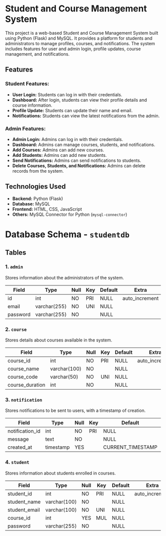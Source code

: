 # Student and Course Management System

This project is a web-based Student and Course Management System built using Python (Flask) and MySQL. It provides a platform for students and administrators to manage profiles, courses, and notifications. The system includes features for user and admin login, profile updates, course management, and notifications.

## Features

### Student Features:
- **User Login:** Students can log in with their credentials.
- **Dashboard:** After login, students can view their profile details and course information.
- **Profile Update:** Students can update their name and email.
- **Notifications:** Students can view the latest notifications from the admin.

### Admin Features:
- **Admin Login:** Admins can log in with their credentials.
- **Dashboard:** Admins can manage courses, students, and notifications.
- **Add Courses:** Admins can add new courses.
- **Add Students:** Admins can add new students.
- **Send Notifications:** Admins can send notifications to students.
- **Delete Courses, Students, and Notifications:** Admins can delete records from the system.

## Technologies Used

- **Backend:** Python (Flask)
- **Database:** MySQL
- **Frontend:** HTML, CSS, JavaScript
- **Others:** MySQL Connector for Python (`mysql-connector`)

# Database Schema - `studentdb`

## Tables

### 1. `admin`
Stores information about the administrators of the system.

| Field     | Type         | Null | Key | Default | Extra          |
|-----------|--------------|------|-----|---------|----------------|
| id        | int          | NO   | PRI | NULL    | auto_increment |
| email     | varchar(255) | NO   | UNI | NULL    |                |
| password  | varchar(255) | NO   |     | NULL    |                |

### 2. `course`
Stores details about courses available in the system.

| Field           | Type         | Null | Key | Default | Extra          |
|-----------------|--------------|------|-----|---------|----------------|
| course_id       | int          | NO   | PRI | NULL    | auto_increment |
| course_name     | varchar(100) | NO   |     | NULL    |                |
| course_code     | varchar(50)  | NO   | UNI | NULL    |                |
| course_duration | int          | NO   |     | NULL    |                |

### 3. `notification`
Stores notifications to be sent to users, with a timestamp of creation.

| Field           | Type      | Null | Key | Default           | Extra             |
|-----------------|-----------|------|-----|-------------------|-------------------|
| notification_id | int       | NO   | PRI | NULL              | auto_increment    |
| message         | text      | NO   |     | NULL              |                   |
| created_at      | timestamp | YES  |     | CURRENT_TIMESTAMP | DEFAULT_GENERATED |

### 4. `student`
Stores information about students enrolled in courses.

| Field         | Type         | Null | Key | Default | Extra          |
|---------------|--------------|------|-----|---------|----------------|
| student_id    | int          | NO   | PRI | NULL    | auto_increment |
| student_name  | varchar(100) | NO   |     | NULL    |                |
| student_email | varchar(100) | NO   | UNI | NULL    |                |
| course_id     | int          | YES  | MUL | NULL    |                |
| password      | varchar(255) | NO   |     | NULL    |                |

